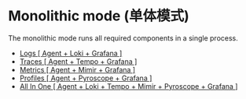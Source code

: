 # Monolithic mode (单体模式)

The monolithic mode runs all required components in a single process.

- [Logs [ Agent + Loki + Grafana ]](./logs)
- [Traces [ Agent + Tempo + Grafana ]](./traces)
- [Metrics [ Agent + Mimir + Grafana ]](./metrics)
- [Profiles [ Agent + Pyroscope + Grafana ]](./profiles)
- [All In One [ Agent + Loki + Tempo + Mimir + Pyroscope + Grafana ]](./all-in-one)

